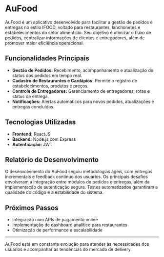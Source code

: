 # AuFood

AuFood é um aplicativo desenvolvido para facilitar a gestão de pedidos e entregas no estilo IFOOD, voltado para restaurantes, lanchonetes e estabelecimentos do setor alimentício. Seu objetivo é otimizar o fluxo de pedidos, centralizar informações de clientes e entregadores, além de promover maior eficiência operacional.

## Funcionalidades Principais

- **Gestão de Pedidos:** Recebimento, acompanhamento e atualização do status dos pedidos em tempo real.
- **Cadastro de Restaurantes e Cardápios:** Permite o registro de estabelecimentos, produtos e preços.
- **Controle de Entregadores:** Gerenciamento de entregadores, rotas e status de entrega.
- **Notificações:** Alertas automáticos para novos pedidos, atualizações e entregas concluídas.

## Tecnologias Utilizadas

- **Frontend:** ReactJS
- **Backend:** Node.js com Express
- **Autenticação:** JWT

## Relatório de Desenvolvimento

O desenvolvimento do AuFood seguiu metodologias ágeis, com entregas incrementais e feedback contínuo dos usuários. Os principais desafios envolveram a integração entre módulos de pedidos e entregas, além da implementação de autenticação segura. Testes automatizados garantiram a qualidade do código e a estabilidade do sistema.

## Próximos Passos

- Integração com APIs de pagamento online
- Implementação de dashboard analítico para restaurantes
- Otimização de performance e escalabilidade

---

AuFood está em constante evolução para atender às necessidades dos usuários e acompanhar as tendências do mercado de delivery. 